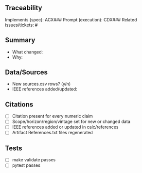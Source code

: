 ## Traceability
Implements (spec): ACX###
Prompt (execution): CDX###
Related issues/tickets: #

## Summary
- What changed:
- Why:

## Data/Sources
- New sources.csv rows? (y/n)
- IEEE references added/updated:

## Citations
- [ ] Citation present for every numeric claim
- [ ] Scope/horizon/region/vintage set for new or changed data
- [ ] IEEE references added or updated in calc/references
- [ ] Artifact References.txt files regenerated

## Tests
- [ ] make validate passes
- [ ] pytest passes
